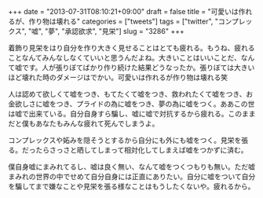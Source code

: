 +++
date = "2013-07-31T08:10:21+09:00"
draft = false
title = "可愛いは作れるが、作り物は壊れる"
categories = ["tweets"]
tags = ["twitter", "コンプレックス", "嘘", "夢", "承認欲求", "見栄"]
slug = "3286"
+++

着飾り見栄をはり自分を作り大きく見せることはとても疲れる。もうね、疲れることなんてみんなしなくていいと思うんだよね。大きいことはいいことだ、なんて嘘です。人が張りぼてばかり作り続けた結果どうなったか。張りぼては大きいほど壊れた時のダメージはでかい。可愛いは作れるが作り物は壊れる笑

人は認めて欲しくて嘘をつき、もてたくて嘘をつき、救われたくて嘘をつき、お金欲しさに嘘をつき、プライドの為に嘘をつき、夢の為に嘘をつく。ああこの世は嘘で出来ている。自分自身すら騙し、嘘に嘘で対抗するから疲れる。このままだと僕もあなたもみんな疲れて死んでしまうよ。

コンプレックスや妬みを隠そうとするから自分にも外にも嘘をつく。見栄を張る。だったらさっさと晒してしまって相対化してしまえば嘘をつかずに済む。

僕自身嘘にまみれてるし、嘘は良く無い、なんて嘘をつくつもりも無い。ただ嘘まみれの世界の中でせめて自分自身には正直にありたい。自分に嘘をついて自分を騙してまで嫌なことや見栄を張る様なことはもうしたくないや。疲れるから。
